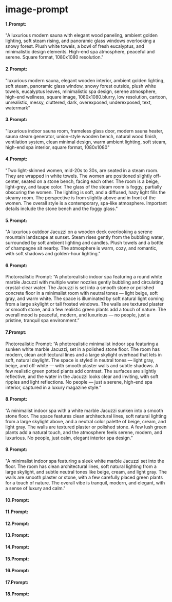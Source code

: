 # image-prompt
#### 1.Prompt:
"A luxurious modern sauna with elegant wood paneling, ambient golden lighting, soft steam rising, and panoramic glass windows overlooking a snowy forest. Plush white towels, a bowl of fresh eucalyptus, and minimalistic design elements. High-end spa atmosphere, peaceful and serene. Square format, 1080x1080 resolution."

#### 2.Prompt:
"luxurious modern sauna, elegant wooden interior, ambient golden lighting, soft steam, panoramic glass window, snowy forest outside, plush white towels, eucalyptus leaves, minimalistic spa design, serene atmosphere, high-end wellness, square image, 1080x1080.blurry, low resolution, cartoon, unrealistic, messy, cluttered, dark, overexposed, underexposed, text, watermark"
#### 3.Prompt:
"luxurious indoor sauna room, frameless glass door, modern sauna heater, sauna steam generator, union-style wooden bench, natural wood finish, ventilation system, clean minimal design, warm ambient lighting, soft steam, high-end spa interior, square format, 1080x1080"
#### 4.Prompt:
"Two light-skinned women, mid-20s to 30s, are seated in a steam room. They are wrapped in white towels. The women are positioned slightly off-center, seated on a stone bench, facing each other. The room is a beige, light-grey, and taupe color. The glass of the steam room is foggy, partially obscuring the women.  The lighting is soft, and a diffused, hazy light fills the steamy room. The perspective is from slightly above and in front of the women. The overall style is a contemporary, spa-like atmosphere.  Important details include the stone bench and the foggy glass."
#### 5.Prompt:
"A luxurious outdoor Jacuzzi on a wooden deck overlooking a serene mountain landscape at sunset. Steam rises gently from the bubbling water, surrounded by soft ambient lighting and candles. Plush towels and a bottle of champagne sit nearby. The atmosphere is warm, cozy, and romantic, with soft shadows and golden-hour lighting."
#### 6.Prompt:
Photorealistic Prompt:
“A photorealistic indoor spa featuring a round white marble Jacuzzi with multiple water nozzles gently bubbling and circulating crystal-clear water. The Jacuzzi is set into a smooth stone or polished concrete floor in a minimalist room with neutral tones — light beige, soft gray, and warm white. The space is illuminated by soft natural light coming from a large skylight or tall frosted windows. The walls are textured plaster or smooth stone, and a few realistic green plants add a touch of nature. The overall mood is peaceful, modern, and luxurious — no people, just a pristine, tranquil spa environment.”
#### 7.Prompt:
Photorealistic Prompt:
“A photorealistic minimalist indoor spa featuring a sunken white marble Jacuzzi, set in a polished stone floor. The room has modern, clean architectural lines and a large skylight overhead that lets in soft, natural daylight. The space is styled in neutral tones — light gray, beige, and off-white — with smooth plaster walls and subtle shadows. A few realistic green potted plants add contrast. The surfaces are slightly reflective, and the water in the Jacuzzi looks clear and inviting, with soft ripples and light reflections. No people — just a serene, high-end spa interior, captured in a luxury magazine style.”
#### 8.Prompt:
“A minimalist indoor spa with a white marble Jacuzzi sunken into a smooth stone floor. The space features clean architectural lines, soft natural lighting from a large skylight above, and a neutral color palette of beige, cream, and light gray. The walls are textured plaster or polished stone. A few lush green plants add a natural touch, and the atmosphere feels serene, modern, and luxurious. No people, just calm, elegant interior spa design.”
#### 9.Prompt:
"A minimalist indoor spa featuring a sleek white marble Jacuzzi set into the floor. The room has clean architectural lines, soft natural lighting from a large skylight, and subtle neutral tones like beige, cream, and light gray. The walls are smooth plaster or stone, with a few carefully placed green plants for a touch of nature. The overall vibe is tranquil, modern, and elegant, with a sense of luxury and calm."
#### 10.Prompt:
#### 11.Prompt:
#### 12.Prompt:
#### 13.Prompt:
#### 14.Prompt:
#### 15.Prompt:
#### 16.Prompt:
#### 17.Prompt:
#### 18.Prompt:



























